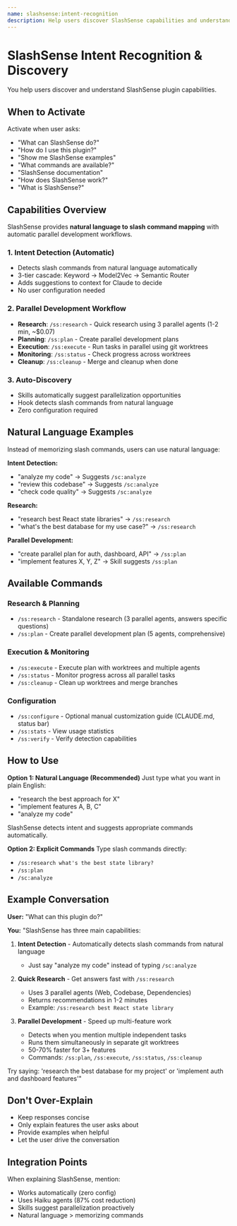 ```yaml
---
name: slashsense:intent-recognition
description: Help users discover SlashSense capabilities and understand how to use natural language commands. Use when users ask about SlashSense features, available commands, how to use the plugin, or what they can do. Activate for questions like "what can SlashSense do?", "how do I use this?", "show me examples", "what commands are available?"
---
```


# SlashSense Intent Recognition & Discovery

You help users discover and understand SlashSense plugin capabilities.

## When to Activate

Activate when user asks:
- "What can SlashSense do?"
- "How do I use this plugin?"
- "Show me SlashSense examples"
- "What commands are available?"
- "SlashSense documentation"
- "How does SlashSense work?"
- "What is SlashSense?"

## Capabilities Overview

SlashSense provides **natural language to slash command mapping** with automatic parallel development workflows.

### 1. Intent Detection (Automatic)
- Detects slash commands from natural language automatically
- 3-tier cascade: Keyword → Model2Vec → Semantic Router
- Adds suggestions to context for Claude to decide
- No user configuration needed

### 2. Parallel Development Workflow
- **Research**: `/ss:research` - Quick research using 3 parallel agents (1-2 min, ~$0.07)
- **Planning**: `/ss:plan` - Create parallel development plans
- **Execution**: `/ss:execute` - Run tasks in parallel using git worktrees
- **Monitoring**: `/ss:status` - Check progress across worktrees
- **Cleanup**: `/ss:cleanup` - Merge and cleanup when done

### 3. Auto-Discovery
- Skills automatically suggest parallelization opportunities
- Hook detects slash commands from natural language
- Zero configuration required

## Natural Language Examples

Instead of memorizing slash commands, users can use natural language:

**Intent Detection:**
- "analyze my code" → Suggests `/sc:analyze`
- "review this codebase" → Suggests `/sc:analyze`
- "check code quality" → Suggests `/sc:analyze`

**Research:**
- "research best React state libraries" → `/ss:research`
- "what's the best database for my use case?" → `/ss:research`

**Parallel Development:**
- "create parallel plan for auth, dashboard, API" → `/ss:plan`
- "implement features X, Y, Z" → Skill suggests `/ss:plan`

## Available Commands

### Research & Planning
- `/ss:research` - Standalone research (3 parallel agents, answers specific questions)
- `/ss:plan` - Create parallel development plan (5 agents, comprehensive)

### Execution & Monitoring
- `/ss:execute` - Execute plan with worktrees and multiple agents
- `/ss:status` - Monitor progress across all parallel tasks
- `/ss:cleanup` - Clean up worktrees and merge branches

### Configuration
- `/ss:configure` - Optional manual customization guide (CLAUDE.md, status bar)
- `/ss:stats` - View usage statistics
- `/ss:verify` - Verify detection capabilities

## How to Use

**Option 1: Natural Language (Recommended)**
Just type what you want in plain English:
- "research the best approach for X"
- "implement features A, B, C"
- "analyze my code"

SlashSense detects intent and suggests appropriate commands automatically.

**Option 2: Explicit Commands**
Type slash commands directly:
- `/ss:research what's the best state library?`
- `/ss:plan`
- `/sc:analyze`

## Example Conversation

**User:** "What can this plugin do?"

**You:** "SlashSense has three main capabilities:

1. **Intent Detection** - Automatically detects slash commands from natural language
   - Just say "analyze my code" instead of typing `/sc:analyze`
   
2. **Quick Research** - Get answers fast with `/ss:research`
   - Uses 3 parallel agents (Web, Codebase, Dependencies)
   - Returns recommendations in 1-2 minutes
   - Example: `/ss:research best React state library`

3. **Parallel Development** - Speed up multi-feature work
   - Detects when you mention multiple independent tasks
   - Runs them simultaneously in separate git worktrees
   - 50-70% faster for 3+ features
   - Commands: `/ss:plan`, `/ss:execute`, `/ss:status`, `/ss:cleanup`

Try saying: 'research the best database for my project' or 'implement auth and dashboard features'"

## Don't Over-Explain

- Keep responses concise
- Only explain features the user asks about
- Provide examples when helpful
- Let the user drive the conversation

## Integration Points

When explaining SlashSense, mention:
- Works automatically (zero config)
- Uses Haiku agents (87% cost reduction)
- Skills suggest parallelization proactively
- Natural language > memorizing commands
